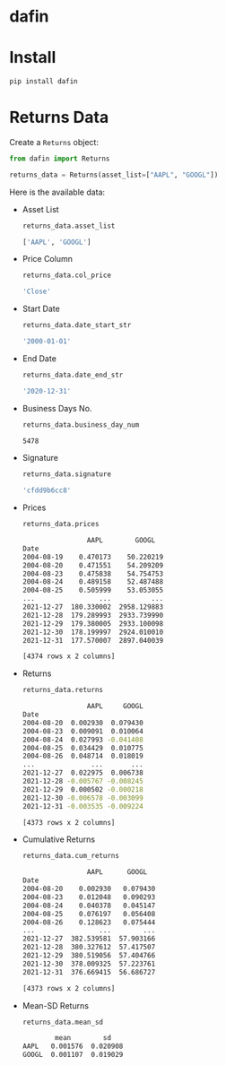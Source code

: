 # dafin

# Install

```bash
pip install dafin
```

# Returns Data

Create a `Returns` object:

```python
from dafin import Returns

returns_data = Returns(asset_list=["AAPL", "GOOGL"])
```

Here is the available data:

- Asset List
    ```python
    returns_data.asset_list
    ```
    ```bash
    ['AAPL', 'GOOGL']
    ```

- Price Column
    ```python
    returns_data.col_price
    ```
    ```bash
    'Close'
    ```

- Start Date
    ```python
    returns_data.date_start_str
    ```
    ```bash
    '2000-01-01'
    ```

- End Date
    ```python
    returns_data.date_end_str
    ```
    ```bash
    '2020-12-31'
    ```

- Business Days No.
    ```python
    returns_data.business_day_num
    ```
    ```bash
    5478
    ```

- Signature
    ```python
    returns_data.signature
    ```
    ```bash
    'cfdd9b6cc8'
    ```

- Prices
    ```python
    returns_data.prices
    ```
    ```bash
                    AAPL        GOOGL
    Date                               
    2004-08-19    0.470173    50.220219
    2004-08-20    0.471551    54.209209
    2004-08-23    0.475838    54.754753
    2004-08-24    0.489158    52.487488
    2004-08-25    0.505999    53.053055
    ...                ...          ...
    2021-12-27  180.330002  2958.129883
    2021-12-28  179.289993  2933.739990
    2021-12-29  179.380005  2933.100098
    2021-12-30  178.199997  2924.010010
    2021-12-31  177.570007  2897.040039

    [4374 rows x 2 columns]
    ```

- Returns
    ```python
    returns_data.returns
    ```
    ```bash
                    AAPL     GOOGL
    Date                          
    2004-08-20  0.002930  0.079430
    2004-08-23  0.009091  0.010064
    2004-08-24  0.027993 -0.041408
    2004-08-25  0.034429  0.010775
    2004-08-26  0.048714  0.018019
    ...              ...       ...
    2021-12-27  0.022975  0.006738
    2021-12-28 -0.005767 -0.008245
    2021-12-29  0.000502 -0.000218
    2021-12-30 -0.006578 -0.003099
    2021-12-31 -0.003535 -0.009224

    [4373 rows x 2 columns]
    ```

- Cumulative Returns
    ```python
    returns_data.cum_returns
    ```
    ```bash
                    AAPL      GOOGL
    Date                             
    2004-08-20    0.002930   0.079430
    2004-08-23    0.012048   0.090293
    2004-08-24    0.040378   0.045147
    2004-08-25    0.076197   0.056408
    2004-08-26    0.128623   0.075444
    ...                ...        ...
    2021-12-27  382.539581  57.903166
    2021-12-28  380.327612  57.417507
    2021-12-29  380.519056  57.404766
    2021-12-30  378.009325  57.223761
    2021-12-31  376.669415  56.686727

    [4373 rows x 2 columns]
    ```

- Mean-SD Returns
    ```python
    returns_data.mean_sd
    ```
    ```bash
            mean        sd
    AAPL   0.001576  0.020908
    GOOGL  0.001107  0.019029
    ```
